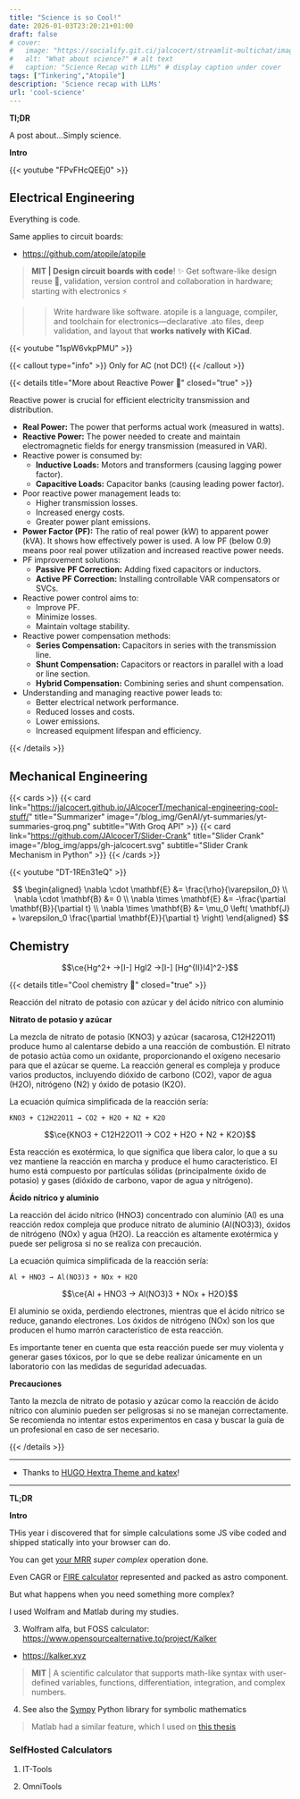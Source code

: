 ```yaml
---
title: "Science is so Cool!"
date: 2026-01-03T23:20:21+01:00
draft: false
# cover:
#   image: "https://socialify.git.ci/jalcocert/streamlit-multichat/image?description=1&font=Inter&language=1&name=1&stargazers=1&theme=Auto"
#   alt: "What about science?" # alt text
#   caption: "Science Recap with LLMs" # display caption under cover
tags: ["Tinkering","Atopile"]
description: 'Science recap with LLMs'
url: 'cool-science'
---
```


**Tl;DR**

A post about...Simply science.

**Intro**

<!-- https://youtu.be/FPvFHcQEEj0?si=-ZnOycL8qsgJ4xKN -->

{{< youtube "FPvFHcQEEj0" >}}


## Electrical Engineering

Everything is code. 

Same applies to circuit boards:

* https://github.com/atopile/atopile

> **MIT | Design circuit boards with code**! ✨ Get software-like design reuse 🚀, validation, version control and collaboration in hardware; starting with electronics ⚡️ 

> > Write hardware like software. atopile is a language, compiler, and toolchain for electronics—declarative .ato files, deep validation, and layout that **works natively with KiCad**.

<!--
https://www.youtube.com/watch?v=1spW6vkpPMU 
-->
{{< youtube "1spW6vkpPMU" >}}

{{< callout type="info" >}}
Only for AC (not DC!)
{{< /callout >}}

{{< details title="More about Reactive Power 📌" closed="true" >}}

Reactive power is crucial for efficient electricity transmission and distribution.
*   **Real Power:** The power that performs actual work (measured in watts).
*   **Reactive Power:** The power needed to create and maintain electromagnetic fields for energy transmission (measured in VAR).
*   Reactive power is consumed by:
    *   **Inductive Loads:** Motors and transformers (causing lagging power factor).
    *   **Capacitive Loads:** Capacitor banks (causing leading power factor).
*   Poor reactive power management leads to:
    *   Higher transmission losses.
    *   Increased energy costs.
    *   Greater power plant emissions.
*   **Power Factor (PF):** The ratio of real power (kW) to apparent power (kVA). It shows how effectively power is used.  A low PF (below 0.9) means poor real power utilization and increased reactive power needs.
*   PF improvement solutions:
    *   **Passive PF Correction:** Adding fixed capacitors or inductors.
    *   **Active PF Correction:** Installing controllable VAR compensators or SVCs.
*   Reactive power control aims to:
    *   Improve PF.
    *   Minimize losses.
    *   Maintain voltage stability.
*   Reactive power compensation methods:
    *   **Series Compensation:** Capacitors in series with the transmission line.
    *   **Shunt Compensation:** Capacitors or reactors in parallel with a load or line section.
    *   **Hybrid Compensation:** Combining series and shunt compensation.
*   Understanding and managing reactive power leads to:
    *   Better electrical network performance.
    *   Reduced losses and costs.
    *   Lower emissions.
    *   Increased equipment lifespan and efficiency.

{{< /details >}}


## Mechanical Engineering

{{< cards >}}
  {{< card link="https://jalcocert.github.io/JAlcocerT/mechanical-engineering-cool-stuff/" title="Summarizer" image="/blog_img/GenAI/yt-summaries/yt-summaries-groq.png" subtitle="With Groq API" >}}
  {{< card link="https://github.com/JAlcocerT/Slider-Crank" title="Slider Crank" image="/blog_img/apps/gh-jalcocert.svg" subtitle="Slider Crank Mechanism in Python" >}}
{{< /cards >}}

<!-- https://www.youtube.com/watch?v=DT-1REn31eQ -->
{{< youtube "DT-1REn31eQ" >}}




$$
\begin{aligned}
  \nabla \cdot \mathbf{E} &= \frac{\rho}{\varepsilon_0} \\
  \nabla \cdot \mathbf{B} &= 0 \\
  \nabla \times \mathbf{E} &= -\frac{\partial \mathbf{B}}{\partial t} \\
  \nabla \times \mathbf{B} &= \mu_0 \left( \mathbf{J} + \varepsilon_0 \frac{\partial \mathbf{E}}{\partial t} \right)
\end{aligned}
$$

## Chemistry


$$\ce{Hg^2+ ->[I-] HgI2 ->[I-] [Hg^{II}I4]^2-}$$



{{< details title="Cool chemistry 📌" closed="true" >}}

Reacción del nitrato de potasio con azúcar y del ácido nítrico con aluminio

**Nitrato de potasio y azúcar**

La mezcla de nitrato de potasio (KNO3) y azúcar (sacarosa, C12H22O11) produce humo al calentarse debido a una reacción de combustión. El nitrato de potasio actúa como un oxidante, proporcionando el oxígeno necesario para que el azúcar se queme. La reacción general es compleja y produce varios productos, incluyendo dióxido de carbono (CO2), vapor de agua (H2O), nitrógeno (N2) y óxido de potasio (K2O).

La ecuación química simplificada de la reacción sería:

```
KNO3 + C12H22O11 → CO2 + H2O + N2 + K2O
```

$$\ce{KNO3 + C12H22O11 -> CO2 + H2O + N2 + K2O}$$


Esta reacción es exotérmica, lo que significa que libera calor, lo que a su vez mantiene la reacción en marcha y produce el humo característico. El humo está compuesto por partículas sólidas (principalmente óxido de potasio) y gases (dióxido de carbono, vapor de agua y nitrógeno).

**Ácido nítrico y aluminio**

La reacción del ácido nítrico (HNO3) concentrado con aluminio (Al) es una reacción redox compleja que produce nitrato de aluminio (Al(NO3)3), óxidos de nitrógeno (NOx) y agua (H2O). La reacción es altamente exotérmica y puede ser peligrosa si no se realiza con precaución.

La ecuación química simplificada de la reacción sería:

```
Al + HNO3 → Al(NO3)3 + NOx + H2O
```


$$\ce{Al + HNO3 -> Al(NO3)3 + NOx + H2O}$$


El aluminio se oxida, perdiendo electrones, mientras que el ácido nítrico se reduce, ganando electrones. Los óxidos de nitrógeno (NOx) son los que producen el humo marrón característico de esta reacción.

Es importante tener en cuenta que esta reacción puede ser muy violenta y generar gases tóxicos, por lo que se debe realizar únicamente en un laboratorio con las medidas de seguridad adecuadas.

**Precauciones**

Tanto la mezcla de nitrato de potasio y azúcar como la reacción de ácido nítrico con aluminio pueden ser peligrosas si no se manejan correctamente. Se recomienda no intentar estos experimentos en casa y buscar la guía de un profesional en caso de ser necesario.


{{< /details >}}

---


* Thanks to [HUGO Hextra Theme and katex](https://imfing.github.io/hextra/docs/guide/latex/)!


---


**TL;DR**


**Intro**

THis year i discovered that for simple calculations some JS vibe coded and shipped statically into your browser can do.

You can get [your MRR](https://libreportfolio.pages.dev/recursos/calculadora-mrr/) *super complex* operation done.

Even CAGR or [FIRE calculator](https://libreportfolio.pages.dev/recursos/fire-calculator/) represented and packed as astro component.

But what happens when you need something more complex?

I used Wolfram and Matlab during my studies.





3. Wolfram alfa, but FOSS calculator: <https://www.opensourcealternative.to/project/Kalker>

* https://kalker.xyz

> **MIT** | A scientific calculator that supports math-like syntax with user-defined variables, functions, differentiation, integration, and complex numbers. 

4. See also the [Sympy](https://pypi.org/project/sympy/) Python library for symbolic mathematics

> Matlab had a similar feature, which I used on [this thesis](https://github.com/JAlcocerT/Bike_dynamic_simulator)

### SelfHosted Calculators

1. IT-Tools

2. OmniTools